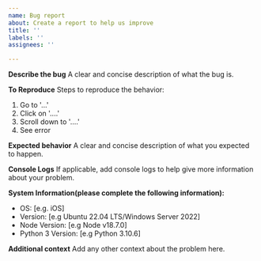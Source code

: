 ```yaml
---
name: Bug report
about: Create a report to help us improve
title: ''
labels: ''
assignees: ''

---
```


**Describe the bug**
A clear and concise description of what the bug is.

**To Reproduce**
Steps to reproduce the behavior:
1. Go to '...'
2. Click on '....'
3. Scroll down to '....'
4. See error

**Expected behavior**
A clear and concise description of what you expected to happen.

**Console Logs**
If applicable, add console logs to help give more information about your problem.

**System Information(please complete the following information):**
 - OS: [e.g. iOS]
 - Version: [e.g Ubuntu 22.04 LTS/Windows Server 2022]
 - Node Version: [e.g Node v18.7.0]
 - Python 3 Version: [e.g Python 3.10.6]

**Additional context**
Add any other context about the problem here.

